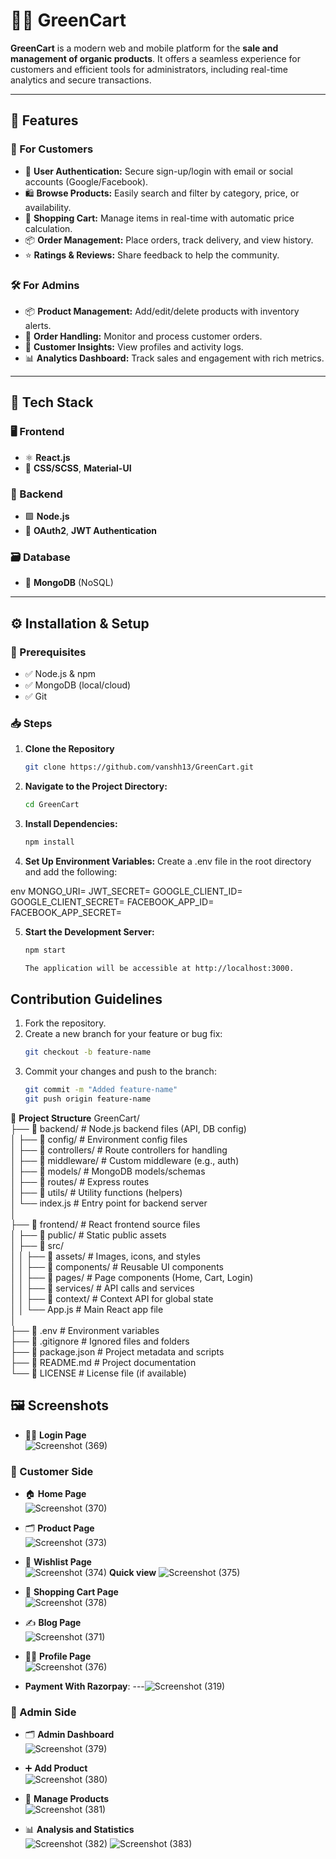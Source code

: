 # 🛒🌿 GreenCart

**GreenCart** is a modern web and mobile platform for the **sale and management of organic products**. It offers a seamless experience for customers and efficient tools for administrators, including real-time analytics and secure transactions.

---

## 🚀 Features

### 👥 For Customers
- 🔐 **User Authentication:** Secure sign-up/login with email or social accounts (Google/Facebook).
- 🛍️ **Browse Products:** Easily search and filter by category, price, or availability.
- 🛒 **Shopping Cart:** Manage items in real-time with automatic price calculation.
- 📦 **Order Management:** Place orders, track delivery, and view history.
- ⭐ **Ratings & Reviews:** Share feedback to help the community.

### 🛠️ For Admins
- 📦 **Product Management:** Add/edit/delete products with inventory alerts.
- 📑 **Order Handling:** Monitor and process customer orders.
- 👤 **Customer Insights:** View profiles and activity logs.
- 📊 **Analytics Dashboard:** Track sales and engagement with rich metrics.

---

## 🧰 Tech Stack

### 🖥️ Frontend
- ⚛️ **React.js**
- 🎨 **CSS/SCSS**, **Material-UI**

### 🧪 Backend
- 🟩 **Node.js**
- 🔐 **OAuth2**, **JWT Authentication**

### 🗃️ Database
- 🍃 **MongoDB** (NoSQL)

---

## ⚙️ Installation & Setup

### 🔧 Prerequisites
- ✅ Node.js & npm
- ✅ MongoDB (local/cloud)
- ✅ Git

### 📥 Steps

1. **Clone the Repository**
   ```bash
   git clone https://github.com/vanshh13/GreenCart.git

2. **Navigate to the Project Directory:**
   ```bash
   cd GreenCart
3. **Install Dependencies:**
      ```bash
   npm install

4. **Set Up Environment Variables:**
   Create a .env file in the root directory and add the following:

env
   MONGO_URI=<your-mongodb-connection-string>
   JWT_SECRET=<your-secret-key>
   GOOGLE_CLIENT_ID=<your-google-client-id>
   GOOGLE_CLIENT_SECRET=<your-google-client-secret>
   FACEBOOK_APP_ID=<your-facebook-app-id>
   FACEBOOK_APP_SECRET=<your-facebook-app-secret>

5. **Start the Development Server:**
      ```bash
   npm start

   The application will be accessible at http://localhost:3000.

## Contribution Guidelines
1. Fork the repository.
2. Create a new branch for your feature or bug fix:
      ```bash
   git checkout -b feature-name

3. Commit your changes and push to the branch:
      ```bash
   git commit -m "Added feature-name"
   git push origin feature-name

📁 **Project Structure**
GreenCart/<br>
├── 📁 backend/                # Node.js backend files (API, DB config)<br>
│   ├── 📁 config/             # Environment config files<br>
│   ├── 📁 controllers/        # Route controllers for handling <br>
│   ├── 📁 middleware/         # Custom middleware (e.g., auth)<br>
│   ├── 📁 models/             # MongoDB models/schemas<br>
│   ├── 📁 routes/             # Express routes<br>
│   ├── 📁 utils/              # Utility functions (helpers)<br>
│   └── index.js              # Entry point for backend server<br>
│<br>
├── 📁 frontend/               # React frontend source files<br>
│   ├── 📁 public/             # Static public assets<br>
│   ├── 📁 src/<br>
│   │   ├── 📁 assets/         # Images, icons, and styles<br>
│   │   ├── 📁 components/     # Reusable UI components<br>
│   │   ├── 📁 pages/          # Page components (Home, Cart, Login)<br>
│   │   ├── 📁 services/       # API calls and services<br>
│   │   ├── 📁 context/        # Context API for global state<br>
│   │   └── App.js            # Main React app file<br>
│<br>
├── 📄 .env                    # Environment variables<br>
├── 📄 .gitignore              # Ignored files and folders<br>
├── 📄 package.json            # Project metadata and scripts<br>
├── 📄 README.md               # Project documentation<br>
└── 📄 LICENSE                 # License file (if available)<br>

## 🖼️ Screenshots

- 🧑‍💼 **Login Page**  
![Screenshot (369)](https://github.com/user-attachments/assets/2c26e64b-0b94-40f0-a3c8-b9c41d03b858)


### 👤 Customer Side


- 🏠 **Home Page**  
![Screenshot (370)](https://github.com/user-attachments/assets/5e8cf109-b9c3-4cc6-854e-304ce288458c)

- 🗂️ **Product Page**  
![Screenshot (373)](https://github.com/user-attachments/assets/ca370264-acc3-4cdc-90e9-bd801d448f39)

- 💖 **Wishlist Page**  
![Screenshot (374)](https://github.com/user-attachments/assets/91f971d7-1ee1-44e5-82bd-186879222131)
  **Quick view**
  ![Screenshot (375)](https://github.com/user-attachments/assets/f8c48f6b-c788-4244-87d7-fd098d7def8c)

  
- 🛒 **Shopping Cart Page**  
![Screenshot (378)](https://github.com/user-attachments/assets/e9472590-9f81-4daa-91cd-e4facbbad3c9)

- ✍️ **Blog Page**  
![Screenshot (371)](https://github.com/user-attachments/assets/894f4a96-b3f7-4178-832d-b609aba0aea9)

- 🙍‍♂️ **Profile Page**  
![Screenshot (376)](https://github.com/user-attachments/assets/4fa66c4a-6cfc-451a-b2d3-1aadf7f07706)

- **Payment With Razorpay**:
---![Screenshot (319)](https://github.com/user-attachments/assets/d9b63108-1ead-49bd-979e-0641eaae4bd9)


### 🔐 Admin Side


- 🗂️ **Admin Dashboard**  
![Screenshot (379)](https://github.com/user-attachments/assets/907d3600-db0f-4711-adc8-7effedfc231a)

- ➕ **Add Product**  
![Screenshot (380)](https://github.com/user-attachments/assets/a66ec34a-7eed-4c43-af4d-09a0bb9e2ac0)

- 🧾 **Manage Products**  
![Screenshot (381)](https://github.com/user-attachments/assets/8fbc5f8f-4b32-4366-b205-45c84ee23290)

- 📊 **Analysis and Statistics**  
![Screenshot (382)](https://github.com/user-attachments/assets/93ae2ca7-706e-4724-a95b-673ce43b5437)
![Screenshot (383)](https://github.com/user-attachments/assets/706ce55b-576c-4176-9a87-738913929a6a)



